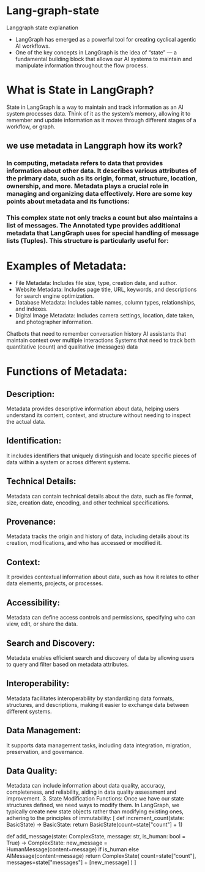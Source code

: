 # Lang-graph-state
Langgraph state explanation

- LangGraph has emerged as a powerful tool for creating cyclical agentic AI workflows.
- One of the key concepts in LangGraph is the idea of “state” — a fundamental building block that allows our AI systems to maintain and manipulate information throughout the flow process.
#  What is State in LangGraph?
State in LangGraph is a way to maintain and track information as an AI system processes data. Think of it as the system’s memory, allowing it to remember and update information as it moves through different stages of a workflow, or graph.


## we use metadata in Langgraph how its work?
### In computing, metadata refers to data that provides information about other data. It describes various attributes of the primary data, such as its origin, format, structure, location, ownership, and more. Metadata plays a crucial role in managing and organizing data effectively. Here are some key points about metadata and its functions:

### This complex state not only tracks a count but also maintains a list of messages. The Annotated type provides additional metadata that LangGraph uses for special handling of message lists (Tuples). This structure is particularly useful for:


# Examples of Metadata:
- File Metadata: Includes file size, type, creation date, and author.
- Website Metadata: Includes page title, URL, keywords, and descriptions for search engine optimization.
- Database Metadata: Includes table names, column types, relationships, and indexes.
- Digital Image Metadata: Includes camera settings, location, date taken, and photographer information.

Chatbots that need to remember conversation history
AI assistants that maintain context over multiple interactions
Systems that need to track both quantitative (count) and qualitative (messages) data

# Functions of Metadata:
## Description:
Metadata provides descriptive information about data, helping users understand its content, context, and structure without needing to inspect the actual data.
## Identification:
It includes identifiers that uniquely distinguish and locate specific pieces of data within a system or across different systems.
## Technical Details:
Metadata can contain technical details about the data, such as file format, size, creation date, encoding, and other technical specifications.
## Provenance:
Metadata tracks the origin and history of data, including details about its creation, modifications, and who has accessed or modified it.
## Context:
It provides contextual information about data, such as how it relates to other data elements, projects, or processes.
## Accessibility:
Metadata can define access controls and permissions, specifying who can view, edit, or share the data.
## Search and Discovery:
Metadata enables efficient search and discovery of data by allowing users to query and filter based on metadata attributes.
## Interoperability:
Metadata facilitates interoperability by standardizing data formats, structures, and descriptions, making it easier to exchange data between different systems.
## Data Management:
It supports data management tasks, including data integration, migration, preservation, and governance.
## Data Quality:
Metadata can include information about data quality, accuracy, completeness, and reliability, aiding in data quality assessment and improvement.
3. State Modification Functions:
 Once we have our state structures defined, we need ways to modify them. In LangGraph, we typically create new state objects rather than modifying existing ones, adhering to the 
 principles of immutability:
 [
 def increment_count(state: BasicState) -> BasicState:
    return BasicState(count=state["count"] + 1)

def add_message(state: ComplexState, message: str, is_human: bool = True) -> ComplexState:
    new_message = HumanMessage(content=message) if is_human else AIMessage(content=message)
    return ComplexState(
        count=state["count"],
        messages=state["messages"] + [new_message]
    )
    ]

